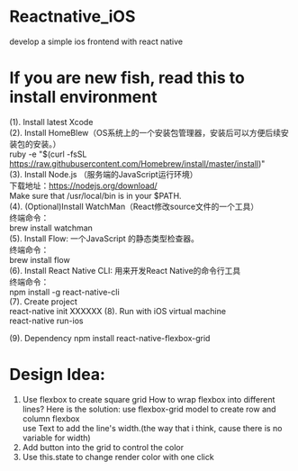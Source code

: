 # Reactnative_iOS
develop a simple ios frontend with react native

# If you are new fish, read this to install environment
(1). Install latest Xcode  
(2). Install HomeBlew（OS系统上的一个安装包管理器，安装后可以方便后续安装包的安装。）  
ruby -e "$(curl -fsSL https://raw.githubusercontent.com/Homebrew/install/master/install)"  
(3). Install Node.js （服务端的JavaScript运行环境）  
下载地址：https://nodejs.org/download/  
Make sure that /usr/local/bin is in your $PATH.  
(4). (Optional)Install WatchMan（React修改source文件的一个工具）  
终端命令：  
brew install watchman  
(5). Install Flow: 一个JavaScript 的静态类型检查器。  
终端命令：  
brew install flow  
(6). Install React Native CLI: 用来开发React Native的命令行工具  
终端命令：  
npm install -g react-native-cli  
(7). Create project  
react-native init XXXXXX
(8). Run with iOS virtual machine   
react-native run-ios

(9). Dependency
npm install react-native-flexbox-grid

# Design Idea:
1.  Use flexbox to create square grid
  How to wrap flexbox into different lines?
  Here is the solution: use flexbox-grid model to create row and column flexbox   
  use Text to add the line's width.(the way that i think, cause there is no variable for width)  
2.  Add button into the grid to control the color
3.  Use this.state to change render color with one click
